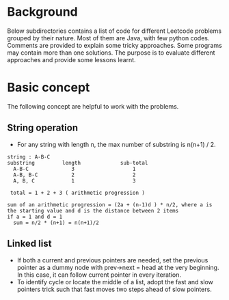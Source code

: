# Background
Below subdirectories contains a list of code for different Leetcode problems grouped by their nature. 
Most of them are Java, with few python codes. Comments are provided to explain some tricky approaches.
Some programs may contain more than one solutions. The purpose is to evaluate different approaches and provide some 
lessons learnt.

# Basic concept
The following concept are helpful to work with the problems.

## String operation
- For any string with length n, the max number of substring is n(n+1) / 2.
```requirements
string : A-B-C
substring         length             sub-total 
  A-B-C              3                   1
  A-B, B-C           2                   2
  A, B, C            1                   3
  
 total = 1 + 2 + 3 ( arithmetic progression )
 
sum of an arithmetic progression = (2a + (n-1)d ) * n/2, where a is the starting value and d is the distance between 2 items
if a = 1 and d = 1
  sum = n/2 * (n+1) = n(n+1)/2
```

## Linked list
- If both a current and previous pointers are needed, set the previous pointer as a dummy node with prev->next = head at the very beginning.
In this case, it can follow current pointer in every iteration.
- To identify cycle or locate the middle of a list, adopt the fast and slow pointers trick such that fast moves two steps ahead of slow pointers.
